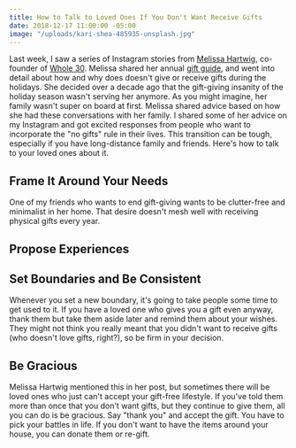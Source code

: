 ```yaml
---
title: How to Talk to Loved Ones If You Don't Want Receive Gifts
date: 2018-12-17 11:00:00 -05:00
image: "/uploads/kari-shea-485935-unsplash.jpg"
---
```


Last week, I saw a series of Instagram stories from [Melissa Hartwig](https://www.instagram.com/melissa_hartwig/), co-founder of [Whole 30](https://whole30.com/). Melissa shared her annual [gift guide](https://whole30.com/2018/11/gift-guide/), and went into detail about how and why does doesn't give or receive gifts during the holidays. She decided over a decade ago that the gift-giving insanity of the holiday season wasn't serving her anymore. As you might imagine, her family wasn't super on board at first. Melissa shared advice based on how she had these conversations with her family. I shared some of her advice on my Instagram and got excited responses from people who want to incorporate the "no gifts" rule in their lives. This transition can be tough, especially if you have long-distance family and friends. Here's how to talk to your loved ones about it.

## Frame It Around Your Needs

One of my friends who wants to end gift-giving wants to be clutter-free and minimalist in her home. That desire doesn't mesh well with receiving physical gifts every year.

## Propose Experiences

## Set Boundaries and Be Consistent

Whenever you set a new boundary, it's going to take people some time to get used to it. If you have a loved one who gives you a gift even anyway, thank them but take them aside later and remind them about your wishes. They might not think you really meant that you didn't want to receive gifts (who doesn't love gifts, right?), so be firm in your decision.

## Be Gracious

Melissa Hartwig mentioned this in her post, but sometimes there will be loved ones who just can't accept your gift-free lifestyle. If you've told them more than once that you don't want gifts, but they continue to give them, all you can do is be gracious. Say "thank you" and accept the gift. You have to pick your battles in life. If you don't want to have the items around your house, you can donate them or re-gift. 